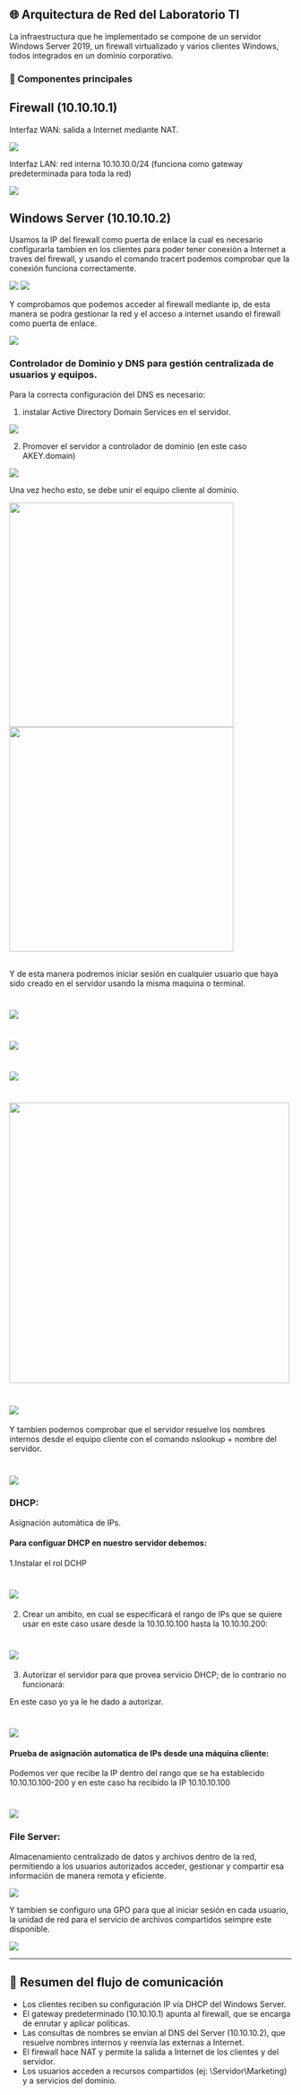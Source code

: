 ## 🌐 Arquitectura de Red del Laboratorio TI

La infraestructura que he implementado se compone de un servidor Windows Server 2019, un firewall virtualizado y varios clientes Windows, todos integrados en un dominio corporativo.

### 🔹 Componentes principales

## Firewall (10.10.10.1)

Interfaz WAN: salida a Internet mediante NAT.

<img src="imgs/sophoswan.png">

Interfaz LAN: red interna 10.10.10.0/24 (funciona como gateway predeterminada para toda la red)

<img src="imgs/sophoslan.png">

## Windows Server (10.10.10.2)<br>

Usamos la IP del firewall como puerta de enlace la cual es necesario configurarla tambien en los clientes para poder tener conexión a Internet a traves del firewall, y usando el comando tracert podemos comprobar que la conexión funciona correctamente.

<img src="imgs/red.png">

<img src="imgs/tracert.png">

Y comprobamos que podemos acceder al firewall mediante ip, de esta manera se podra gestionar la red y el acceso a internet usando el firewall como puerta de enlace.

<img src="imgs/red2.png">

### Controlador de Dominio y DNS para gestión centralizada de usuarios y equipos.

Para la correcta configuración del DNS es necesario:<br>
1. instalar Active Directory Domain Services en el servidor.<br>

<img src="imgs/controlador de dominio.png">

2. Promover el servidor a controlador de dominio (en este caso AKEY.domain)<br>

<img src="imgs/dns2.png">

Una vez hecho esto, se debe unir el equipo cliente al dominio.

<div>
   <img src="imgs/cliente.png" height="400">
   <img src="imgs/cliente2.png" height="400">
</div><br>

 Y de esta manera podremos iniciar sesión en cualquier usuario que haya sido creado en el servidor usando la misma maquina o terminal. 

  # <img src="imgs/nany2.png">
    
  # <img src="imgs/nany.png">
   
  # <img src="imgs/edison.png">
   
  # <img src="imgs/edson2.png" width="500" height="500">
   
  # <img src="imgs/edison3.png">


Y tambien podemos comprobar que el servidor resuelve los nombres internos desde el equipo cliente con el comando nslookup + nombre del servidor.

# <img src="imgs/dns.png">

### DHCP:<br>
Asignación automática de IPs.<br>
#### Para configuar DHCP en nuestro servidor debemos:<br>
   1.Instalar el rol DCHP

   # <img src="imgs/dhcp1.png">

   2. Crear un ambito, en cual se especificará el rango de IPs que se quiere usar en este caso usare desde la 10.10.10.100 hasta la 10.10.10.200:

   # <img src="imgs/dhcp2.png">

   3. Autorizar el servidor para que provea servicio DHCP; de lo contrario no funcionará:<br>

   En este caso yo ya le he dado a autorizar.

   # <img src="imgs/dhcp3.png">

#### Prueba de asignación automatica de IPs desde una máquina cliente:<br>

Podemos ver que recibe la IP dentro del rango que se ha establecido 10.10.10.100-200 y en este caso ha recibido la IP 10.10.10.100

# <img src="imgs/dhcp.png">

### File Server:<br>
Almacenamiento centralizado de datos y archivos dentro de la red, permitiendo a los usuarios autorizados acceder, gestionar y compartir esa información de manera remota y eficiente.

<img src="imgs/compartida_servidor.png">

Y tambien se configuro una GPO para que al iniciar sesión en cada usuario, la unidad de red para el servicio de archivos compartidos seimpre este disponible.

<img src="imgs/COMPARTIDA_NANY.png">

---

## 🔹 Resumen del flujo de comunicación

* Los clientes reciben su configuración IP vía DHCP del Windows Server.
* El gateway predeterminado (10.10.10.1) apunta al firewall, que se encarga de enrutar y aplicar políticas.
* Las consultas de nombres se envían al DNS del Server (10.10.10.2), que resuelve nombres internos y reenvía las externas a Internet.
* El firewall hace NAT y permite la salida a Internet de los clientes y del servidor.
* Los usuarios acceden a recursos compartidos (ej: \\Servidor\Marketing) y a servicios del dominio.



